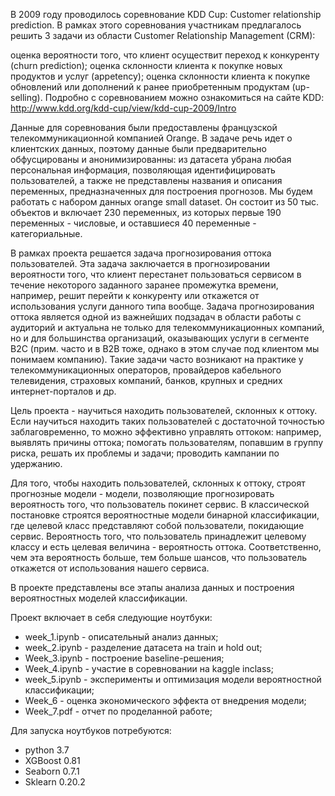 В 2009 году проводилось соревнование KDD Cup: Customer relationship prediction. В рамках этого соревнования участникам предлагалось решить 3 задачи из области Customer Relationship Management (CRM):

оценка вероятности того, что клиент осуществит переход к конкуренту (churn prediction); оценка склонности клиента к покупке новых продуктов и услуг (appetency); оценка склонности клиента к покупке обновлений или дополнений к ранее приобретенным продуктам (up-selling). Подробно с соревнованием можно ознакомиться на сайте KDD: http://www.kdd.org/kdd-cup/view/kdd-cup-2009/Intro

Данные для соревнования были предоставлены французской телекоммуникационной компанией Orange. В задаче речь идет о клиентских данных, поэтому данные были предварительно обфусцированы и анонимизированны: из датасета убрана любая персональная информация, позволяющая идентифицировать пользователей, а также не представлены названия и описания переменных, предназначенных для построения прогнозов. Мы будем работать с набором данных orange small dataset. Он состоит из 50 тыс. объектов и включает 230 переменных, из которых первые 190 переменных - числовые, и оставшиеся 40 переменные - категориальные.

В рамках проекта решается задача прогнозирования оттока пользователей. Эта задача заключается в прогнозировании вероятности того, что клиент перестанет пользоваться сервисом в течение некоторого заданного заранее промежутка времени, например, решит перейти к конкуренту или откажется от использования услуги данного типа вообще. Задача прогнозирования оттока является одной из важнейших подзадач в области работы с аудиторий и актуальна не только для телекоммуникационных компаний, но и для большинства организаций, оказывающих услуги в сегменте B2C (прим. часто и в B2B тоже, однако в этом случае под клиентом мы понимаем компанию). Такие задачи часто возникают на практике у телекоммуникационных операторов, провайдеров кабельного телевидения, страховых компаний, банков, крупных и средних интернет-порталов и др.

Цель проекта - научиться находить пользователей, склонных к оттоку. Если научиться находить таких пользователей с достаточной точностью заблаговременно, то можно эффективно управлять оттоком: например, выявлять причины оттока; помогать пользователям, попавшим в группу риска, решать их проблемы и задачи; проводить кампании по удержанию.

Для того, чтобы находить пользователей, склонных к оттоку, строят прогнозные модели - модели, позволяющие прогнозировать вероятность того, что пользователь покинет сервис. В классической постановке строятся вероятностные модели бинарной классификации, где целевой класс представляют собой пользователи, покидающие сервис. Вероятность того, что пользователь принадлежит целевому классу и есть целевая величина - вероятность оттока. Соответственно, чем эта вероятность больше, тем больше шансов, что пользователь откажется от использования нашего сервиса.

В проекте представлены все этапы анализа данных и построения вероятностных моделей классификации.

Проект включает в себя следующие ноутбуки:

* week_1.ipynb - описательный анализ данных;
* week_2.ipynb - разделение датасета на train и hold out;
* Week_3.ipynb - построение baseline-решения;
* Week_4.ipynb - участие в соревновании на kaggle inclass;
* week_5.ipynb - эксперименты и оптимизация модели вероятностной классификации;
* Week_6 - оценка экономического эффекта от внедрения модели;
* Week_7.pdf - отчет по проделанной работе;

Для запуска ноутбуков потребуются:

* python 3.7
* XGBoost 0.81
* Seaborn 0.7.1
* Sklearn 0.20.2

